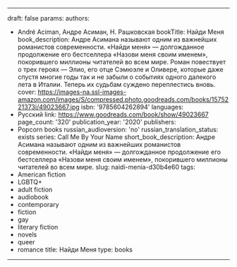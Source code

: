 ---
draft: false
params:
  authors:
  - André Aciman, Андре Асиман, Н. Рашковская
  bookTitle: Найди Меня
  book_description: Андре Асимана называют одним из важнейших романистов современности.
    «Найди меня» — долгожданное продолжение его бестселлера «Назови меня своим именем»,
    покорившего миллионы читателей во всем мире. Роман повествует о трех героях —
    Элио, его отце Сэмюэле и Оливере, которые даже спустя многие годы так и не забыли
    о событиях одного далекого лета в Италии. Теперь их судьбам суждено переплестись
    вновь.
  cover: https://images-na.ssl-images-amazon.com/images/S/compressed.photo.goodreads.com/books/1575221373i/49023667.jpg
  isbn: '9785604262894'
  languages:
  - Русский
  link: https://www.goodreads.com/book/show/49023667
  page_count: '320'
  publication_year: '2020'
  publishers:
  - Popcorn books
  russian_audioversion: 'no'
  russian_translation_status: exists
  series: Call Me By Your Name
  short_book_description: Андре Асимана называют одним из важнейших романистов современности.
    «Найди меня» — долгожданное продолжение его бестселлера «Назови меня своим именем»,
    покорившего миллионы читателей во всем мире.
  slug: naidi-menia-d30b4e60
  tags:
  - American fiction
  - LGBTQ+
  - adult fiction
  - audiobook
  - contemporary
  - fiction
  - gay
  - literary fiction
  - novels
  - queer
  - romance
title: Найди Меня
type: books
------
